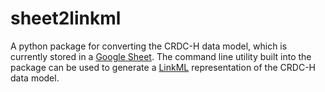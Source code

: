 # sheet2linkml
A python package for converting the CRDC-H data model, which is currently stored in a 
[Google Sheet](https://docs.google.com/spreadsheets/d/1oWS7cao-fgz2MKWtyr8h2dEL9unX__0bJrWKv6mQmM4/). The command line utility built into the package can be used 
to generate a [LinkML](https://github.com/linkml/linkml) representation of the CRDC-H data model.
